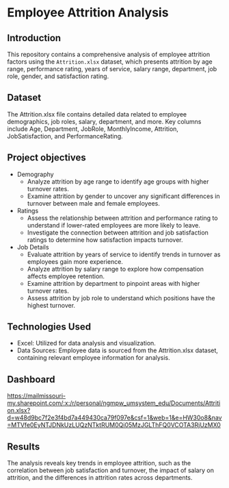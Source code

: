 # Employee Attrition Analysis

## Introduction
This repository contains a comprehensive analysis of employee attrition factors using the `Attrition.xlsx` dataset, which presents attrition by age range, performance rating, years of service, salary range, department, job role, gender, and satisfaction rating.

## Dataset
The Attrition.xlsx file contains detailed data related to employee demographics, job roles, salary, department, and more. Key columns include Age, Department, JobRole, MonthlyIncome, Attrition, JobSatisfaction, and PerformanceRating.

## Project objectives
+ Demography
    + Analyze attrition by age range to identify age groups with higher turnover rates.
    + Examine attrition by gender to uncover any significant differences in turnover between male and female employees.
+ Ratings
    + Assess the relationship between attrition and performance rating to understand if lower-rated employees are more likely to leave.
    + Investigate the connection between attrition and job satisfaction ratings to determine how satisfaction impacts turnover.
+ Job Details
    + Evaluate attrition by years of service to identify trends in turnover as employees gain more experience.
    + Analyze attrition by salary range to explore how compensation affects employee retention.
    + Examine attrition by department to pinpoint areas with higher turnover rates.
    + Assess attrition by job role to understand which positions have the highest turnover.

## Technologies Used

+ Excel: Utilized for data analysis and visualization.
+ Data Sources: Employee data is sourced from the Attrition.xlsx dataset, containing relevant employee information for analysis.


## Dashboard
https://mailmissouri-my.sharepoint.com/:x:/r/personal/ngmpw_umsystem_edu/Documents/Attrition.xlsx?d=w48d9bc7f2e3f4bd7a449430ca79f097e&csf=1&web=1&e=HW30o8&nav=MTVfe0EyNTJDNkUzLUQzNTktRUM0Qi05MzJGLThFQ0VCOTA3RjUzMX0

## Results
The analysis reveals key trends in employee attrition, such as the correlation between job satisfaction and turnover, the impact of salary on attrition, and the differences in attrition rates across departments.



